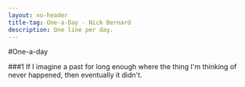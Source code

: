 ```yaml
---
layout: no-header
title-tag: One-a-Day - Nick Bernard
description: One line per day.
---
```

#One-a-day

###1
If I imagine a past for long enough where the thing I'm thinking of never happened, then eventually it didn't.
